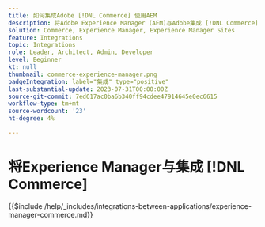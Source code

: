 ```yaml
---
title: 如何集成Adobe [!DNL Commerce] 使用AEM
description: 将Adobe Experience Manager (AEM)与Adobe集成 [!DNL Commerce] 打造引人入胜的购物体验。
solution: Commerce, Experience Manager, Experience Manager Sites
feature: Integrations
topic: Integrations
role: Leader, Architect, Admin, Developer
level: Beginner
kt: null
thumbnail: commerce-experience-manager.png
badgeIntegration: label="集成" type="positive"
last-substantial-update: 2023-07-31T00:00:00Z
source-git-commit: 7ed617ac0ba6b340ff94cdee47914645e0ec6615
workflow-type: tm+mt
source-wordcount: '23'
ht-degree: 4%

---
```



# 将Experience Manager与集成 [!DNL Commerce]

{{$include /help/_includes/integrations-between-applications/experience-manager-commerce.md}}
